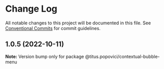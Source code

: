 # Change Log

All notable changes to this project will be documented in this file.
See [Conventional Commits](https://conventionalcommits.org) for commit guidelines.

## 1.0.5 (2022-10-11)

**Note:** Version bump only for package @titus.popovici/contextual-bubble-menu
